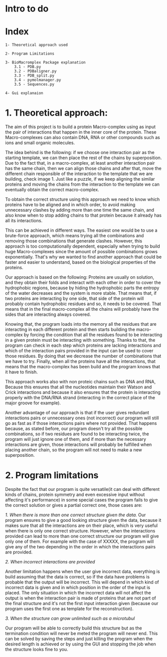 # Intro to do

# Index

	1- Theoretical approach used

	2- Program Limitations

	3- BioMacromplex Package explanation
		3.1 - PDB.py
		3.2 - PDBaligner.py
		3.3 - PDB_split.py
		3.4 - pymolmanager.py
		3.5 - Sequences.py

	4- Gui explanaion



# 1. Theoretical approach:

The aim of this project is to build a protein Macro-complex using as input the pair of interactions that happen in the inner core of the protein. These Macro-complexes can also contain DNA, RNA or other compounds such as ions and small organic molecules.

The idea behind is the following: if we choose one interaction pair as the starting template, we can then place the rest of the chains by superposition. Due to the fact that, in a macro-complex, at least another interaction pair has the same chain, then we can align those chains and after that, move the different chain responsible of the interaction to the template that we are building, check image 1. Just like a puzzle, if we keep aligning the similar proteins and moving the chains from the interaction to the template we can eventually obtain the correct macro-complex.

To obtain the correct structure using this approach we need to know which proteins have to be aligned and in which order, to avoid making unnecessary clashes by adding more than one time the same chain, and also know when to stop adding chains to that protein because it already has all its interactions.

This can be achieved in different ways. The easiest one would be to use a brute-force approach, which means trying all the combinations and removing those combinations that generate clashes. However, this approach is too computationally dependent, especially when trying to build huge Macro-complexes since the amount of possible combinations grows exponentially. That's why we wanted to find another approach that could be faster and easier to understand, based on the biological properties of the proteins.

Our approach is based on the following: Proteins are usually on solution, and they obtain their folds and interact with each other in order to cover the hydrophobic regions, because by hiding the hydrophobic parts the entropy of the water decreases and the system is more stable. That means that, if two proteins are interacting by one side, that side of the protein will probably contain hydrophobic residues and so, it needs to be covered. That means that in the final macro-complex all the chains will probably have the sides that are interacting always covered.

Knowing that, the program loads into the memory all the residues that are interacting in each different protein and then starts building the macro-complex by forcing the condition that all the residues found to be interacting in a given protein must be interacting with something.
Thanks to that, the program can check in each step which proteins are lacking interactions and which of the interaction pairs provided in the input can be used to cover those residues. By doing that we decrease the number of combinations that we have to try.
Finally, when all the proteins have all the interactions, that means that the macro-complex has been build and the program knows that it have to finish.

This approach works also with non proteic chains such as DNA and RNA, Because this ensures that all the nucleotides maintain their Watson and Crick interactions and because it also ensures that the protein is interacting properly with the DNA/RNA strand (interacting in the correct place of the major groove for example).

Another advantage of our approach is that if the user gives redundant interactions pairs or unnecessary ones (not incorrect) our program will still go as fast as if those interactions pairs where not provided. That happens because, as stated before, our program doesn't try all the possible combinations, so if two residues are found to be interacting twice, the program will just ignore one of them, and if more than the necessary interactions are given, those interactions will probably be fulfilled when placing another chain, so the program will not need to make a new superposition.

# 2. Program limitations

Despite the fact that our program is quite versatile(it can deal with different kinds of chains, protein symmetry and even excessive input without affecting it's performance) in some special cases the program fails to give the correct solution or gives a partial correct one, those cases are:

*1. When there is more than one correct structure given the data.*
Our program ensures to give a good looking structure given the data, because it makes sure that all the interactions are on their place, which is very useful when there is only one correct structure. However, when the interactions provided can lead to more than one correct structure our program will give only one of them. For example with the case of XXXXX, the program will give any of the two depending in the order in which the interactions pairs are provided.

*2. When incorrect interactions are provided*

Another limitation happens when the user give incorrect data, everything is build assuming that the data is correct, so if the data have problems is probable that the output will be incorrect. This will depend in which kind of incorrect data is given and in which position in the order of the input is placed. 
The only situation in which the incorrect data will not affect the output is when the interaction pair is made of proteins that are not part of the final structure and it's not the first input interaction given (because our program uses the first one as template for the reconstruction).

*3. When the structure can grow unlimited such as a microtubul*

Our program will be able to correctly build this structure but as the termination condition will never be meted the program will never end. This can be solved by saving the steps and just killing the program when the desired length is achieved or by using the GUI and stopping the job when the structure looks fine to you.


